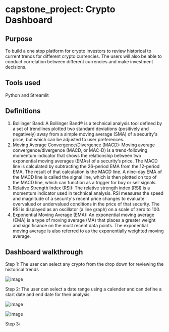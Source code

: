 # capstone_project: Crypto Dashboard

## Purpose
To build a one stop platform for crypto investors to review historical to current trends for different crypto currencies. The users will also be able to conduct correlation between different currencies and make investment decisions.

## Tools used
Python and Streamlit

## Definitions
1. Bollinger Band: A Bollinger Band® is a technical analysis tool defined by a set of trendlines plotted two standard deviations (positively and negatively) away from a  simple moving average (SMA) of a security's price, but which can be adjusted to user preferences.
2. Moving Average Convergence/Divergence (MACD): Moving average convergence/divergence (MACD, or MAC-D) is a trend-following momentum indicator that shows the relationship between two exponential moving averages (EMAs) of a security’s price. The MACD line is calculated by subtracting the 26-period EMA from the 12-period EMA.
The result of that calculation is the MACD line. A nine-day EMA of the MACD line is called the signal line, which is then plotted on top of the MACD line, which can function as a trigger for buy or sell signals.
3. Relative Strength Index (RSI): The relative strength index (RSI) is a momentum indicator used in technical analysis. RSI measures the speed and magnitude of a security's recent price changes to evaluate overvalued or undervalued conditions in the price of that security. The RSI is displayed as an oscillator (a line graph) on a scale of zero to 100.
4. Exponential Moving Average (EMA): An exponential moving average (EMA) is a type of moving average (MA) that places a greater weight and significance on the most recent data points. The exponential moving average is also referred to as the exponentially weighted moving average.

## Dashboard walkthrough

Step 1: The user can select any crypto from the drop down for reviewing the historical trends

![image](https://user-images.githubusercontent.com/107230399/207997162-4d3a8951-a09b-4720-b94f-0fa630d90b98.png)

Step 2: The user can select a date range using a calender and can define a start date and end date for their analysis

![image](https://user-images.githubusercontent.com/107230399/207998637-51081910-b3c2-44f4-b0b7-01174c53d246.png)

![image](https://user-images.githubusercontent.com/107230399/207998695-8053c8ee-0bdb-40a9-a8d2-00c299417770.png)


Step 3: 


